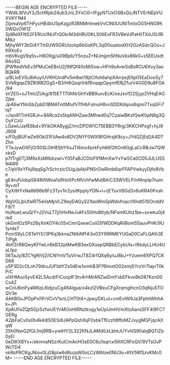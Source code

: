 -----BEGIN AGE ENCRYPTED FILE-----
YWdlLWVuY3J5cHRpb24ub3JnL3YxCi0+IFgyNTUxOSBxQzJNTVErNEpVUXVKY1M4
ZlpmaVp6THFycHB4bU5pKzgzR3BNMnhnekVvClN0UUNlTmtxOG5HNG9KSWQvOW1Z
SjdBdXFNS2FERUs1NUFrQ0krM3dHRU0KLS0tIExFR3VBeVJPaHliTXdJSURlMlkz
MjhyWlY3bGl4YThSUW5GRUIzckp6bGsKPL3q00suetodXH2GzASdcQOu+JKRXoEv
mbVKvgV9q5s+H8O9gj/u09Bpb/Y5nzuZ+NUmjjmShNuVkx86k0+s5EEUsdtRAoSQ
jPWftedVbEv3PMuCeEBxU2j1NfQf40oMi5xw+HFh9sAvwSsBsRCU6Xvy3aoBQkR8
u/BLloEVSu9iAuyiUVKHUndPv5m8wt18jtCifoh6ahpXArrpxjEltp05EaDooSy7
SVkRgqeZ9ZRi9lBZGgS+B3/H6QsqrthkfRvqqpOpymfERjZfurV4G0D9u8FOA/94
sVZE0+oJTmUZUkg/815ETT70hNrGhYxBB9uxvEcK/oeJxvfD2Sjyp2VHqEAGZjbe
Jp46wYNnSbZpbD1BMATnttMIufV7fHbFslnuH8vnSDDKdqoo6sjmi7TxqGFi7iq7
+/iao81TnHGRJn+9ARca2sStqANHZaw3Mhwd0q7CzaiwBKsfQwK0pN8g3QOyFCzU
LGawLiJafE6bd+9YikOKA8ygjZ/mcDPDW1C75EBB3YRrg/3KKCHPogf+hjJ9J908
x/F0yjBUFwZe9Okl31FilAw4o8DV2NYF0WXl8fGHrsjK8cy+JYdQZjEd2A4DTZhn
YTeJywDSFjO/50SLGtHEfjhYXsJTl6mz4prkFyh66f26On6GgLaCcRBJw7QWxkxD
p7tTrg0Tj3M9xXsMIlbbzwl+Y05FaBJCDIzF91MmXwYxYw5Ca0CD5JULUSSN4l89
c7/pV9xYFkj9qqSg7rSchrzIcOUgJpAbiPN5rOieRlmb6qrFFAPVwkyyDjfo8Vbe
gE4rufUobpS848iNWoa1s9HoXPcMVvhfwMutBAiC33WVELP/nf4nptp7num9y+mT
CyXi9tYxNa86B6b9Fz3Tyv1ir2ysitKppIyYDN+l+rjETsxVBGd3v6uKRA0Pxshs
WgVGLjbUfalR75eVaMpVLZ9eyElAGyS2XasWmSpWdofnqcrIXhdt51SOnddVF9/T
HuNueLwuQ/Y+J2VuLT7j/hHvNeJvAFx50HvBttyb/NFomKUhz1be+svwku0j4rk4
okGmIOz5Ps2ByXnKOY4c05xCmrQxewCoiG5fWDDKqRiiBom5SauvPHK/9U1yrde7
PcmS9yLC6TeYt1//3PKq3kknaZNtbNfFA3o03Y99RMKYUGaD0CaFLQAlh3ETiPgk
4btfZrR8QwyKFfwLn6kB32ptMwKB3exGXsepQRBbECybUls+f6kdyLLHU4UaLfpz
56TaJy/8ZCYgRiVj2/ICNYmVTuVIrwJT8Z4rfQXq6y/uJ6bJ+Yzuem6XPQ7CKD68
u5P3D2cOLnh79druJUFbbYZs0dEw1omhB3P76lmxtO02emjSYrzVr7layrT0kP/C
ulXHMuoSyvE42LSAcd/FiCuojdF3tv4rhMrARZwiDmYxbEFkvoBk087Kzn00Cs4Z
wCnU6mFyaWKpL6ldjzuCg46Algya/x4kzl2VBeuCFgXrqmglhcnO3qNjuSTOQV3e
4AKB0uJPDpPxfIFrVCvV1snLCHT0t4+JpwyDXLuI+cmEvlW9Ja3FphhWhhAk+JPi
Xp8UFeZQjt50jz5zfwUEYnMOoHtRNzIkvgy1eOpUmHVmXtzAans5FF4I9FC7GERg
A2jbFaCv0s0b4k4dlS0ESdlJAPpQshXqF0xbkTfEczIt8ffoMZJvygMGFjqcAXqW
25h0NwG2fGL1mj9RB+ywtHY2L322KNJLAMdlLkLbhtJUYvhlS90alqBQTiZb0yEI
0eDlKXBYx+/eknmaNSzrKuICmAcHOeE0C6u1sqrrxi5KKCRFoQV/9VTsOvPWcTD4
nkRoPRCKgJNiov0Lj08pIw6dRuzpW0oLCzWAIze0NU3o+KtV5RfSzvKMc0M=
-----END AGE ENCRYPTED FILE-----

